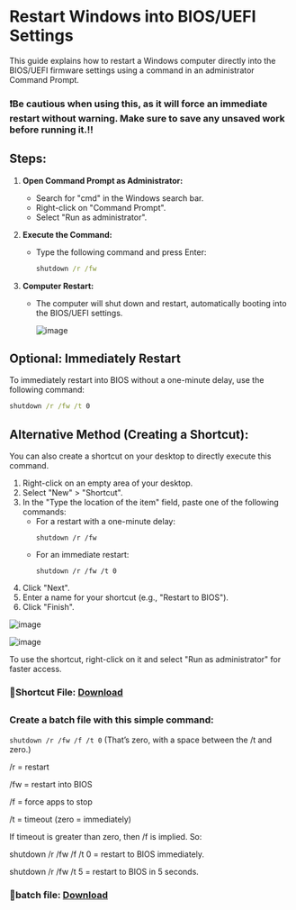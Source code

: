 # Restart Windows into BIOS/UEFI Settings

This guide explains how to restart a Windows computer directly into the BIOS/UEFI firmware settings using a command in an administrator Command Prompt.
### ❗Be cautious when using this, as it will force an immediate restart without warning. Make sure to save any unsaved work before running it.‼️

## Steps:

1.  **Open Command Prompt as Administrator:**
    * Search for "cmd" in the Windows search bar.
    * Right-click on "Command Prompt".
    * Select "Run as administrator".

2.  **Execute the Command:**
    * Type the following command and press Enter:
        ```cmd
        shutdown /r /fw
        ```

3.  **Computer Restart:**
    * The computer will shut down and restart, automatically booting into the BIOS/UEFI settings.
      
      ![image](https://github.com/user-attachments/assets/2f80c636-d827-4925-ba80-0cc625849870)


## Optional: Immediately Restart

To immediately restart into BIOS without a one-minute delay, use the following command:

```cmd
shutdown /r /fw /t 0
```

## Alternative Method (Creating a Shortcut):

You can also create a shortcut on your desktop to directly execute this command.

1.  Right-click on an empty area of your desktop.
2.  Select "New" > "Shortcut".
3.  In the "Type the location of the item" field, paste one of the following commands:
    * For a restart with a one-minute delay:
        ```
        shutdown /r /fw
        ```
    * For an immediate restart:
        ```
        shutdown /r /fw /t 0
        ```
4.  Click "Next".
5.  Enter a name for your shortcut (e.g., "Restart to BIOS").
6.  Click "Finish".

![image](https://github.com/user-attachments/assets/7689d1b5-f5e2-480b-bf27-ca4ef2868679)

![image](https://github.com/user-attachments/assets/f4226c29-088d-4f2a-962a-63041d54cdf0)

To use the shortcut, right-click on it and select "Run as administrator" for faster access.
### 📌Shortcut File: [Download](https://github.com/ThyArt-IsMurder/Windows-BIOS-UEFI-Shortcut/releases/download/v1/BIOS-UEFI.settings.exe)


##
### Create a batch file with this simple command:

```shutdown /r /fw /f /t 0``` (That’s zero, with a space between the /t and zero.)

/r = restart

/fw = restart into BIOS

/f = force apps to stop

/t = timeout (zero = immediately)

If timeout is greater than zero, then /f is implied. So:

shutdown /r /fw /f /t 0 = restart to BIOS immediately.

shutdown /r /fw /t 5 = restart to BIOS in 5 seconds.

### 📌batch file: [Download](https://github.com/ThyArt-IsMurder/Windows-BIOS-UEFI-Shortcut/releases/download/v1/restart_to_BIOS-UEFI.bat)

